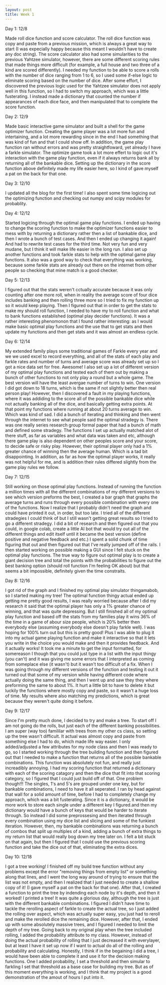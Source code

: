 ```yaml
---
layout: post
title: Week 1
---
```


Day 1: 12/8

  Made roll dice function and score calculator. The roll dice function was copy and paste from a previous mission, which is always a great way to start (I was expecially happy because this meant I wouldn't have to create any doc string). The score calculator also had some simularities to the previous Yahtzee simulator, however, there are some different scoring rules that made things more difficult (for example, a full house and two three of a kind are scored differently). I needed my function to be able to score a rolls with the number of dice ranging from 1 to 6, so I used some if-else logic to eliminate scoring based on the number of dice. After some effort, I discovered the previous logic used for the Yahtzee simulator does not apply well in this function, so I had to switch my approach, which was a little fusterating. I instead made a dictionary that counted the number if appearances of each dice face, and then manipulated that to complete the score function.


Day 2: 12/9

  Made basic interactive game simulator and built a shell for the game optimizer function. Creating the game player was a lot more fun and intertaining, and a lot more rewarding since in the end I had something that was kind of fun and that I could show off. In addition, the game play function ran without errors and was pretty straightfoward, yet already I have a farkle simulator. The optimize game took a lot more effert to logic out it's interaction with the game play function, even if it always returns bank all by returning all of the bankable dice. Setting up the dictionary in the score function above definitely made my life easier here, so I kind of gave myself a pat on the back for that one.


Day 3: 12/10

  I updated all the blog for the first time! I also spent some time logicing out the optimizing function and checking out numpy and scipy modules for probablity.


Day 4: 12/12

  Started logicing through the optimal game play functions. I ended up having to change the scoring function to make the optimizer functions easier to mess with by returning a dictionary rather then a list of bankable dice, and then I wrote a bunch of test cases. And then I ended up changing it again! And had to rewrite test cases for the third time. Not very fun and very mudane, but I think it will make life easier in the long run. I also set up another functions and took farkle stats to help with the optimal game play functions. It also was a good way to check that everything was working, because some farkle stats are already out there on the internet from other people so checking that mine match is a good checker.


Day 5: 12/13

  I figured out that the stats weren't cctually accurate because it was only counting after one more roll, when in reality the average score of four dice includes banking and then rolling three more so I tried to fix my function up so it would keep playing. Then I figured out that in order to get the stats to make my should roll function, I needed to have my to roll function and what to bank functions established (optimal play decider functions). It was a rather interesting phenomonon that I found rather interesting: as I would make basic optimal play functions and the use that to get stats and then update my functions and then get stats and it was almost an endless cycle.


Day 6: 12/14

  My extended family plays some traditional games of Farkle every year and we we used excel to record everything, and all of the stats of each play and farkle rates and number of turns and average score was already set up so I got a nice data set for free. Awesome! I also set up a lot of different version of my optimal play functions and tested each of them out by making a bunch of other functions to not only play a round but a whole game. The best version will have the least avergae number of turns to win. One version I did got down to 18 turns, which is the same if not slightly better then real person play! However, then I discovered a fault in my playing functions, where it was addiding to the score all of the possible bankable dice while not actually banking all of the dice, and basically getting extra points. At that point my functions where running at about 20 turns average to win. Which was kind of sad. I did a bunch of iterating and thinking and then went through the internet to see what people said the optimal stradegy is. There was one really series research group formal paper that had a bunch of math and defined some stradegy. The functions I set up actually matched alot of there stuff, as far as variables and what data was taken and etc, although there game play is also dependent on other peoples score and your score, to decide safe or risky play. However, their optimal player only had a 1% greater chance of winning then the average human. Which is a tad bit disappointing. In addition, as far as how the optimal player works, it really was not helpful for me, and is addition their rules differed slightly from the game play rules we follow.


Day 7: 12/15

  Still working on those optimal play functions. Instead of running the function a million times with all the different combinations of my different versions to see which version preforms the best, I created a bar graph that graphs the average turns and runs through every possible combination with every one of the functions. Now I realize that I probably didn't need the graph and could have printed it out, in order, but too late. I tried all of the different stradegies I could think of but I still wasn't getting great results so I tried to go a different stradegy. I did a bit of research and then figured out that you could, in google colab, create a little AI bot that would try out all of the different things and edit itself until it became the best version (define positive and negative feedback and etc.) I spent a solid chunk of time figuring that out and then figured out that I've really jumped off of the rails. I then started working on possible making a GUI since I felt stuck on the optimal play functions. The true way to figure out optimal play is to create a giant decision tree and total the points with the probabilities to figure out the best banking option (should roll function I'm feeling OK about) but that seems a bit impossible, definitely given the time constraits.


Day 8: 12/16

  I got rid of the graph and I finished my optimal play simulator thingamabob, so I started making my tree! The optimal function thingy actual ended up getting me pretty good results, I was really worried because after I did my research it said that the optimal player has only a 1% greater chance of winning, and that was quite depressing. But I still finished all of my optimal play function and based off the stats from my families play it wins 36% of the time in a game of abour size people, which is 20% better then everybody else (assuming everybody else doesn't play farkle well). I was hoping for 100% turn out but this is pretty good! Plus I was able to plug it into my actual game playing function and make it interactive so that it lets you write in the choice you would make and then it provides feedback. And it actually works! It took me a minute to get the input formatted, for somereason I though that you could just type in a list with the input thingy (you can't) and it was giving me some errors that I interpreted as coming from someplace else (it wasn't) but it wasn't too difficult of a fix. When I was going through my different versions of the function and testing it out it turned out that some of my version while having different code where actually doing the same thing, and then I went up and saw they they where preforming the same to about 1%. It hurt a little bit to have to delete it but luckily the functions where mostly copy and paste, so it wasn't a huge loss of time. My results where also matching my predictions, which is great because they weren't quite doing it before.


Day 9: 12/17

  Since I'm pretty much done, I decided to try and make a tree. To start off I am not going do the rolls, but just each of the different banking possibilities. I am super (way too) famililar with trees from my other cs class, so setting up the tree wasn't difficult. It actual was almost copy and paste from something else I had to do, which made life way easier. I only added/adjusted a few attributes for my node class and then I was ready to go, so I started working through the tree building function and then figured out that I needed to make a function that returns all of the possible bankable combinations. This function was absolutely not fun, and really just increadibly annoying. I had my scoring function that returned a dictionary with each of the scoring catagory and then the dice that fit into that scoring category, so I figured that I could just build off of that. One problem though!!! The singles, 1's and 5's are grouped under one key, but for bankable combinations, I need to have it all seperated. I ran by head against that wall for a solid amount of time, before I had to completely change my approach, which was a bit fusterating. Since it is a dictionary, it would be more work to store each single under a different key I figured.and then my dictionary would have a bunch of keys that would be harder to iterate through. So instead I did some preprossesing and then iterated through every combination using my dice list and slicing and some of the funkiest iteration. However, then, my bankable combinations was returning a bunch of combos that split up multiples of a kind, adding a bunch of extra things to my return list that would really bog down my tree later on. I felt a bit stuck on that again, but then I figured that I could use the previous scoring function and take the dice out of that, eliminating the extra dices.

  
Day 10: 12/18

  I got a tree working! I finished off my build tree function without any problems except the error "removing things from empty list" or something along that lines, and I went the long way around of trying to ensure that the list was not empty, and then I realized that I just needed to create a shallow copy of it! (I gave myself a pat on the back for that one). After that, I created a function to print the tree by indending each node by it's depth, and then it worked! I printed a tree! It was quite a glorious day, although the tree is just with the different bankable combinations. I figured I didn't have time to tackle the rerolling aspect of farkle to create the actual tree, so I just added the rolling over aspect, which was actually super easy, you just had to reroll and make the rerolled dice the remaining dice. However, after that, I ended up with some absolutely massive trees, and I figured I needed to limit the depth of my tree. Going back to my original play when the tree included rolling, I added the probability attribute to my class. However, instead of doing the actual probability of rolling that I just decreased it with everylayer, but at least I have it set up now if I want to actual do all of the rolling and probability and calculating. Honestly, I think if in the begaining I did a tree, I would have been able to complete it and use it for the decision making functions. One I added probability, I set a threshold and then simular to farkling I set that threshold as a base case for building my tree. But as of this moment everything is working, and I think that my project is a good demonstration of the amout of hours I put into it.
